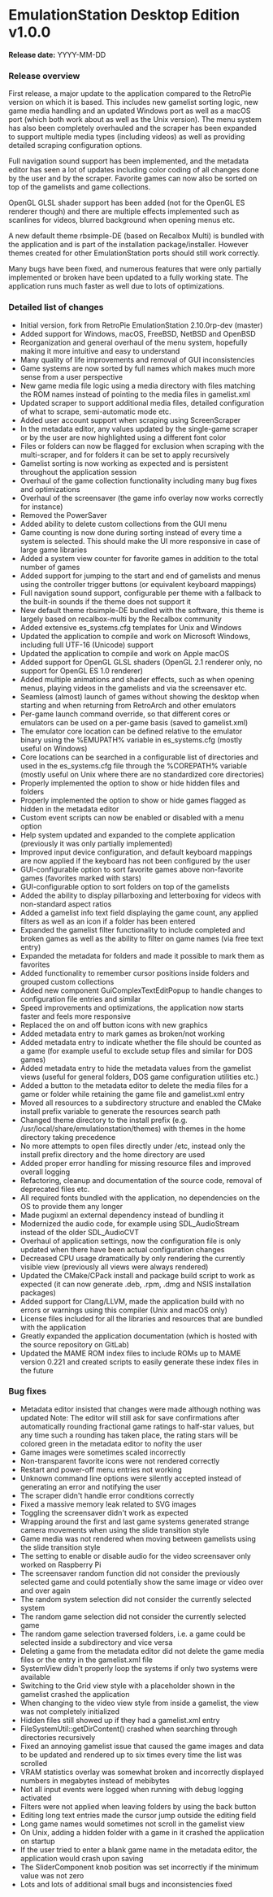 # EmulationStation Desktop Edition v1.0.0

**Release date:** YYYY-MM-DD

### Release overview

First release, a major update to the application compared to the RetroPie version on which it is based. This includes new gamelist sorting logic, new game media handling and an updated Windows port as well as a macOS port (which both work about as well as the Unix version). The menu system has also been completely overhauled and the scraper has been expanded to support multiple media types (including videos) as well as providing detailed scraping configuration options.

Full navigation sound support has been implemented, and the metadata editor has seen a lot of updates including color coding of all changes done by the user and by the scraper. Favorite games can now also be sorted on top of the gamelists and game collections.

OpenGL GLSL shader support has been added (not for the OpenGL ES renderer though) and there are multiple effects implemented such as scanlines for videos, blurred background when opening menus etc.

A new default theme rbsimple-DE (based on Recalbox Multi) is bundled with the application and is part of the installation package/installer. However themes created for other EmulationStation ports should still work correctly.

Many bugs have been fixed, and numerous features that were only partially implemented or broken have been updated to a fully working state. The application runs much faster as well due to lots of optimizations.

### Detailed list of changes

* Initial version, fork from RetroPie EmulationStation 2.10.0rp-dev (master)
* Added support for Windows, macOS, FreeBSD, NetBSD and OpenBSD
* Reorganization and general overhaul of the menu system, hopefully making it more intuitive and easy to understand
* Many quality of life improvements and removal of GUI inconsistencies
* Game systems are now sorted by full names which makes much more sense from a user perspective
* New game media file logic using a media directory with files matching the ROM names instead of pointing to the media files in gamelist.xml
* Updated scraper to support additional media files, detailed configuration of what to scrape, semi-automatic mode etc.
* Added user account support when scraping using ScreenScraper
* In the metadata editor, any values updated by the single-game scraper or by the user are now highlighted using a different font color
* Files or folders can now be flagged for exclusion when scraping with the multi-scraper, and for folders it can be set to apply recursively
* Gamelist sorting is now working as expected and is persistent throughout the application session
* Overhaul of the game collection functionality including many bug fixes and optimizations
* Overhaul of the screensaver (the game info overlay now works correctly for instance)
* Removed the PowerSaver
* Added ability to delete custom collections from the GUI menu
* Game counting is now done during sorting instead of every time a system is selected. This should make the UI more responsive in case of large game libraries
* Added a system view counter for favorite games in addition to the total number of games
* Added support for jumping to the start and end of gamelists and menus using the controller trigger buttons (or equivalent keyboard mappings)
* Full navigation sound support, configurable per theme with a fallback to the built-in sounds if the theme does not support it
* New default theme rbsimple-DE bundled with the software, this theme is largely based on recalbox-multi by the Recalbox community
* Added extensive es_systems.cfg templates for Unix and Windows
* Updated the application to compile and work on Microsoft Windows, including full UTF-16 (Unicode) support
* Updated the application to compile and work on Apple macOS
* Added support for OpenGL GLSL shaders (OpenGL 2.1 renderer only, no support for OpenGL ES 1.0 renderer)
* Added multiple animations and shader effects, such as when opening menus, playing videos in the gamelists and via the screensaver etc.
* Seamless (almost) launch of games without showing the desktop when starting and when returning from RetroArch and other emulators
* Per-game launch command override, so that different cores or emulators can be used on a per-game basis (saved to gamelist.xml)
* The emulator core location can be defined relative to the emulator binary using the %EMUPATH% variable in es_systems.cfg (mostly useful on Windows)
* Core locations can be searched in a configurable list of directories and used in the es_systems.cfg file through the %COREPATH% variable (mostly useful on Unix where there are no standardized core directories)
* Properly implemented the option to show or hide hidden files and folders
* Properly implemented the option to show or hide games flagged as hidden in the metadata editor
* Custom event scripts can now be enabled or disabled with a menu option
* Help system updated and expanded to the complete application (previously it was only partially implemented)
* Improved input device configuration, and default keyboard mappings are now applied if the keyboard has not been configured by the user
* GUI-configurable option to sort favorite games above non-favorite games (favorites marked with stars)
* GUI-configurable option to sort folders on top of the gamelists
* Added the ability to display pillarboxing and letterboxing for videos with non-standard aspect ratios
* Added a gamelist info text field displaying the game count, any applied filters as well as an icon if a folder has been entered
* Expanded the gamelist filter functionality to include completed and broken games as well as the ability to filter on game names (via free text entry)
* Expanded the metadata for folders and made it possible to mark them as favorites
* Added functionality to remember cursor positions inside folders and grouped custom collections
* Added new component GuiComplexTextEditPopup to handle changes to configuration file entries and similar
* Speed improvements and optimizations, the application now starts faster and feels more responsive
* Replaced the on and off button icons with new graphics
* Added metadata entry to mark games as broken/not working
* Added metadata entry to indicate whether the file should be counted as a game (for example useful to exclude setup files and similar for DOS games)
* Added metadata entry to hide the metadata values from the gamelist views (useful for general folders, DOS game configuration utilities etc.)
* Added a button to the metadata editor to delete the media files for a game or folder while retaining the game file and gamelist.xml entry
* Moved all resources to a subdirectory structure and enabled the CMake install prefix variable to generate the resources search path
* Changed theme directory to the install prefix (e.g. /usr/local/share/emulationstation/themes) with themes in the home directory taking precedence
* No more attempts to open files directly under /etc, instead only the install prefix directory and the home directory are used
* Added proper error handling for missing resource files and improved overall logging
* Refactoring, cleanup and documentation of the source code, removal of deprecated files etc.
* All required fonts bundled with the application, no dependencies on the OS to provide them any longer
* Made pugixml an external dependency instead of bundling it
* Modernized the audio code, for example using SDL_AudioStream instead of the older SDL_AudioCVT
* Overhaul of application settings, now the configuration file is only updated when there have been actual configuration changes
* Decreased CPU usage dramatically by only rendering the currently visible view (previously all views were always rendered)
* Updated the CMake/CPack install and package build script to work as expected (it can now generate .deb, .rpm, .dmg and NSIS installation packages)
* Added support for Clang/LLVM, made the application build with no errors or warnings using this compiler (Unix and macOS only)
* License files included for all the libraries and resources that are bundled with the application
* Greatly expanded the application documentation (which is hosted with the source repository on GitLab)
* Updated the MAME ROM index files to include ROMs up to MAME version 0.221 and created scripts to easily generate these index files in the future

### Bug fixes

* Metadata editor insisted that changes were made although nothing was updated
  Note: The editor will still ask for save confirmations after automatically rounding fractional game ratings to half-star values, but any time such a rounding has taken place, the rating stars will be colored green in the metadata editor to nofity the user
* Game images were sometimes scaled incorrectly
* Non-transparent favorite icons were not rendered correctly
* Restart and power-off menu entries not working
* Unknown command line options were silently accepted instead of generating an error and notifying the user
* The scraper didn't handle error conditions correctly
* Fixed a massive memory leak related to SVG images
* Toggling the screensaver didn't work as expected
* Wrapping around the first and last game systems generated strange camera movements when using the slide transition style
* Game media was not rendered when moving between gamelists using the slide transition style
* The setting to enable or disable audio for the video screensaver only worked on Raspberry Pi
* The screensaver random function did not consider the previously selected game and could potentially show the same image or video over and over again
* The random system selection did not consider the currently selected system
* The random game selection did not consider the currently selected game
* The random game selection traversed folders, i.e. a game could be selected inside a subdirectory and vice versa
* Deleting a game from the metadata editor did not delete the game media files or the entry in the gamelist.xml file
* SystemView didn't properly loop the systems if only two systems were available
* Switching to the Grid view style with a placeholder shown in the gamelist crashed the application
* When changing to the video view style from inside a gamelist, the view was not completely initialized
* Hidden files still showed up if they had a gamelist.xml entry
* FileSystemUtil::getDirContent() crashed when searching through directories recursively
* Fixed an annoying gamelist issue that caused the game images and data to be updated and rendered up to six times every time the list was scrolled
* VRAM statistics overlay was somewhat broken and incorrectly displayed numbers in megabytes instead of mebibytes
* Not all input events were logged when running with debug logging activated
* Filters were not applied when leaving folders by using the back button
* Editing long text entries made the cursor jump outside the editing field
* Long game names would sometimes not scroll in the gamelist view
* On Unix, adding a hidden folder with a game in it crashed the application on startup
* If the user tried to enter a blank game name in the metadata editor, the application would crash upon saving
* The SliderComponent knob position was set incorrectly if the minimum value was not zero
* Lots and lots of additional small bugs and inconsistencies fixed
